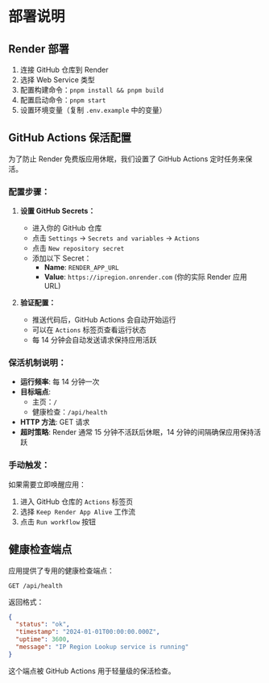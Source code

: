 # 部署说明

## Render 部署

1. 连接 GitHub 仓库到 Render
2. 选择 Web Service 类型
3. 配置构建命令：`pnpm install && pnpm build`
4. 配置启动命令：`pnpm start`
5. 设置环境变量（复制 `.env.example` 中的变量）

## GitHub Actions 保活配置

为了防止 Render 免费版应用休眠，我们设置了 GitHub Actions 定时任务来保活。

### 配置步骤：

1. **设置 GitHub Secrets：**
   - 进入你的 GitHub 仓库
   - 点击 `Settings` → `Secrets and variables` → `Actions`
   - 点击 `New repository secret`
   - 添加以下 Secret：
     - **Name**: `RENDER_APP_URL`
     - **Value**: `https://ipregion.onrender.com` (你的实际 Render 应用 URL)

2. **验证配置：**
   - 推送代码后，GitHub Actions 会自动开始运行
   - 可以在 `Actions` 标签页查看运行状态
   - 每 14 分钟会自动发送请求保持应用活跃

### 保活机制说明：

- **运行频率**: 每 14 分钟一次
- **目标端点**: 
  - 主页：`/`
  - 健康检查：`/api/health`
- **HTTP 方法**: GET 请求
- **超时策略**: Render 通常 15 分钟不活跃后休眠，14 分钟的间隔确保应用保持活跃

### 手动触发：

如果需要立即唤醒应用：
1. 进入 GitHub 仓库的 `Actions` 标签页
2. 选择 `Keep Render App Alive` 工作流
3. 点击 `Run workflow` 按钮

## 健康检查端点

应用提供了专用的健康检查端点：

```
GET /api/health
```

返回格式：
```json
{
  "status": "ok",
  "timestamp": "2024-01-01T00:00:00.000Z",
  "uptime": 3600,
  "message": "IP Region Lookup service is running"
}
```

这个端点被 GitHub Actions 用于轻量级的保活检查。 